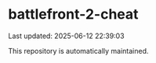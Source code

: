 # battlefront-2-cheat

Last updated: 2025-06-12 22:39:03

This repository is automatically maintained.
